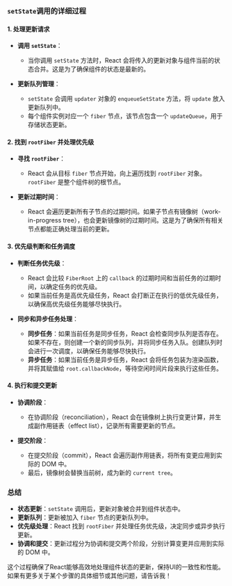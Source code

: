### `setState`调用的详细过程

#### 1. 处理更新请求

- **调用 `setState`**：

  - 当你调用 `setState` 方法时，React 会将传入的更新对象与组件当前的状态合并。这是为了确保组件的状态是最新的。
- **更新队列管理**：

  - `setState` 会调用 `updater` 对象的 `enqueueSetState` 方法，将 `update` 放入更新队列中。
  - 每个组件实例对应一个 `fiber` 节点，该节点包含一个 `updateQueue`，用于存储状态更新。

#### 2. 找到 `rootFiber` 并处理优先级

- **寻找 `rootFiber`**：

  - React 会从目标 `fiber` 节点开始，向上遍历找到 `rootFiber` 对象。`rootFiber` 是整个组件树的根节点。
- **更新过期时间**：

  - React 会遍历更新所有子节点的过期时间。如果子节点有镜像树（work-in-progress tree），也会更新镜像树的过期时间。这是为了确保所有相关节点都能正确处理当前的更新。

#### 3. 优先级判断和任务调度

- **判断任务优先级**：

  - React 会比较 `FiberRoot` 上的 `callback` 的过期时间和当前任务的过期时间，以确定任务的优先级。
  - 如果当前任务是高优先级任务，React 会打断正在执行的低优先级任务，以确保高优先级任务能够尽快执行。
- **同步和异步任务处理**：

  - **同步任务**：如果当前任务是同步任务，React 会检查同步队列是否存在。如果不存在，则创建一个新的同步队列，并将同步任务入队。创建队列时会进行一次调度，以确保任务能够尽快执行。
  - **异步任务**：如果当前任务是异步任务，React 会将任务包装为渲染函数，并将其赋值给 `root.callbackNode`，等待空闲时间片段来执行这些任务。

#### 4. 执行和提交更新

- **协调阶段**：

  - 在协调阶段（reconciliation），React 会在镜像树上执行变更计算，并生成副作用链表（effect list），记录所有需要更新的节点。
- **提交阶段**：

  - 在提交阶段（commit），React 会遍历副作用链表，将所有变更应用到实际的 DOM 中。
  - 最后，镜像树会替换当前树，成为新的 `current tree`。

### 总结

- **状态更新**：`setState` 调用后，更新对象被合并到组件状态中。
- **更新队列**：更新被加入 `fiber` 节点的更新队列中。
- **优先级处理**：React 找到 `rootFiber` 并处理任务优先级，决定同步或异步执行更新。
- **协调和提交**：更新过程分为协调和提交两个阶段，分别计算变更并应用到实际的 DOM 中。

这个过程确保了React能够高效地处理组件状态的更新，保持UI的一致性和性能。如果有更多关于某个步骤的具体细节或其他问题，请告诉我！
